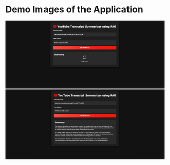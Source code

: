 # Demo Images of the Application
![website_demo1](./website_demo1.png)
![website_demo2](./website_demo2.png)